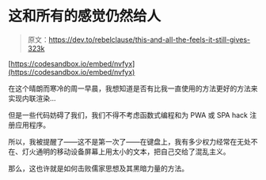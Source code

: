 # 这和所有的感觉仍然给人

> 原文：<https://dev.to/rebelclause/this-and-all-the-feels-it-still-gives-323k>

[https://codesandbox.io/embed/nvfyx](https://codesandbox.io/embed/nvfyx)

在这个晴朗而寒冷的周一早晨，我想知道是否有比我一直使用的方法更好的方法来实现内联渲染...

但是一些代码妨碍了我们，我们不得不考虑函数式编程和为 PWA 或 SPA hack 注册应用程序。

所以，我被提醒了——这不是第一次了——在键盘上，我有多少权力经常在无处不在、灯火通明的移动设备屏幕上用太小的文本，把自己交给了混乱主义。

那么，这也许就是如何击败儒家思想及其黑暗力量的方法。